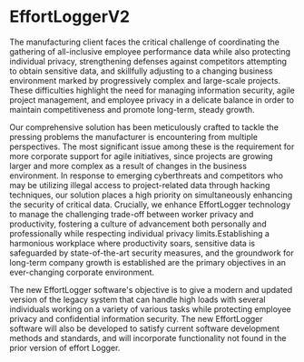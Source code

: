 # EffortLoggerV2
The manufacturing client faces the critical challenge of coordinating the gathering of all-inclusive employee performance data while also protecting individual privacy, strengthening defenses against competitors attempting to obtain sensitive data, and skillfully adjusting to a changing business environment marked by progressively complex and large-scale projects. These difficulties highlight the need for managing information security, agile project management, and employee privacy in a delicate balance in order to maintain competitiveness and promote long-term, steady growth.

Our comprehensive solution has been meticulously crafted to tackle the pressing problems the manufacturer is encountering from multiple perspectives. The most significant issue among these is the requirement for more corporate support for agile initiatives, since projects are growing larger and more complex as a result of changes in the business environment. In response to emerging cyberthreats and competitors who may be utilizing illegal access to project-related data through hacking techniques, our solution places a high priority on simultaneously enhancing the security of critical data. Crucially, we enhance EffortLogger technology to manage the challenging trade-off between worker privacy and productivity, fostering a culture of advancement both personally and professionally while respecting individual privacy limits.Establishing a harmonious workplace where productivity soars, sensitive data is safeguarded by state-of-the-art security measures, and the groundwork for long-term company growth is established are the primary objectives in an ever-changing corporate environment.

The new EffortLogger software's objective is to give a modern and updated version of the legacy system that can handle high loads with several individuals working on a variety of various tasks while protecting employee privacy and confidential information security. The new EffortLogger software will also be developed to satisfy current software development methods and standards, and will incorporate functionality not found in the prior version of effort Logger.
